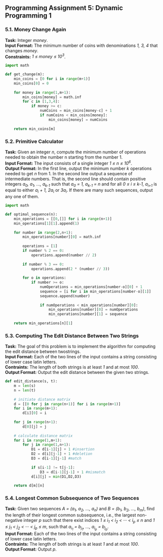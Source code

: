 ## Programming Assignment 5: Dynamic Programming 1
### 5.1. Money Change Again
**Task:** Integer *money*.\
**Input Format:** The minimum number of coins with denominations *1, 3, 4* that changes *money*.\
**Constraints:** *1 ≤ money ≤ 10<sup>3</sup>*.

```python
import math

def get_change(m):
    min_coins = [0 for i in range(m+1)]
    min_coins[0] = 0
    
    for money in range(1,m+1):
        min_coins[money] = math.inf
        for c in [1,3,4]:
            if money >= c:
                numCoins = min_coins[money-c] + 1
                if numCoins < min_coins[money]:
                    min_coins[money] = numCoins
    
    return min_coins[m]
```

### 5.2. Primitive Calculator
**Task:** Given an integer *n*, compute the minimum number of operations needed to obtain the number n starting from the number 1.\
**Input Format:** The input consists of a single integer *1 ≤ n ≤ 10<sup>6</sup>*.\
**Output Format:** In the first line, output the minimum number *k* operations needed to get *n* from 1. In the second line output a sequence of intermediate numbers. That is, the second line should contain positive integers *a<sub>0</sub>, a<sub>1</sub>, ..., a<sub>k-1</sub>* such that *a<sub>0</sub> = 1, a<sub>k-1</sub> = n* and for all *0 ≤ i ≤ k-1, a<sub>i+1</sub>* is equal to either *a<sub>i</sub> + 1, 2a<sub>i</sub>* or *3a<sub>i</sub>*. If there are many such sequences, output any one of them.

```python
import math

def optimal_sequence(n):
    min_operations = [[0,[]] for i in range(n+1)]
    min_operations[1][1].append(1)
    
    for number in range(2,n+1):
        min_operations[number][0] = math.inf
        
        operations = [1]
        if number % 2 == 0:
            operations.append(number // 2)
        
        if number % 3 == 0:
            operations.append(2 * (number // 3))
        
        for o in operations:
            if number >= o:
                numOperations = min_operations[number-o][0] + 1
                sequence = [i for i in min_operations[number-o][1]]
                sequence.append(number)
                                
                if numOperations < min_operations[number][0]:
                    min_operations[number][0] = numOperations
                    min_operations[number][1] = sequence
                    
    return min_operations[n][1]
```

### 5.3. Computing The Edit Distance Between Two Strings
**Task:** The goal of this problem is to implement the algorithm for computing the edit distance between twostrings.\
**Input Format:** Each of the two lines of the input contains a string consisting of lower case latin letters.\
**Contraints:** The length of both strings is at least *1* and at most *100*.\
**Output Format:** Output the edit distance between the given two strings.

```python
def edit_distance(s, t):
    m = len(s)
    n = len(t)
    
    # initiate distance matrix
    d = [[0 for j in range(n+1)] for i in range(m+1)]
    for i in range(m+1):
        d[i][0] = i
        
    for j in range(n+1):
        d[0][j] = j
    
    # calculate distance matrix
    for i in range(1,m+1):
        for j in range(1,n+1):
            D1 = d[i-1][j] + 1 #insertion
            D2 = d[i][j-1] + 1 #deletion
            D3 = d[i-1][j-1] #match
            
            if s[i-1] != t[j-1]:
                D3 = d[i-1][j-1] + 1 #mismatch
            d[i][j] = min(D1,D2,D3)
    
    return d[m][n]
```

### 5.4. Longest Common Subsequence of Two Sequences
**Task:** Given two sequences *A = (a<sub>1</sub>, a<sub>2</sub>, ..., a<sub>n</sub>)* and *B = (b<sub>1</sub>, b<sub>2</sub>, ..., b<sub>m</sub>)*, find the length of their longest common subsequence, i.e., the largest non-negative integer *p* such that there exist indices *1 ≤ i<sub>1</sub> < i<sub>2</sub> < ··· < i<sub>p</sub> ≤ n* and *1 ≤ j<sub>1</sub> < j<sub>2</sub> < ··· < j<sub>p</sub> ≤ m*, such that *a<sub>i<sub>1</sub></sub> = b<sub>j<sub>1</sub></sub>, ..., a<sub>i<sub>p</sub></sub> = b<sub>j<sub>p</sub></sub>*.\
**Input Format:** Each of the two lines of the input contains a string consisting of lower case latin letters.\
**Contraints:** The length of both strings is at least *1* and at most *100*.\
**Output Format:** Output *p*.

```python

```
